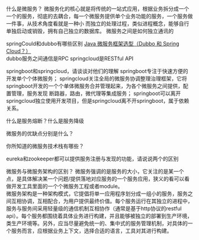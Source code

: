什么是微服务？
微服务化的核心就是将传统的一站式应用，根据业务拆分成一个一个的服务，彻底的去耦合，每一个微服务提供单个业务功能的服务，一个服务做一件事，从技术角度看就是一种小
而独立的处理过程，类似进程概念，能够自行单独启动或销毁，拥有自己独立的数据库。
微服务之间是如何独立通讯的

springCould和dubbo有哪些区别
<a href="https://www.cnblogs.com/xishuai/p/dubbo-and-spring-cloud.html">Java 微服务框架选型（Dubbo 和 Spring Cloud？）</a></br>
dubbo服务之间通信是RPC
springcloud是RESTful API

springboot和springcloud，请谈谈对他们的理解
springboot专注于快速方便的开发单个个体微服务；
springcloud关注全局的微服务协调整理治理框架，它将springboot开发的一个个单体微服务合并管理起来，为各个微服务之间提供，配置管理，服务发现
断路器，路由，微代理等集成服务；
springboot可以离开springcloud独立使用开发项目，但是springcloud离不开springboot，属于依赖关系。

什么是服务熔断？什么是服务降级

微服务的优缺点分别是什么？

你所知道的微服务技术栈有哪些？

eureka和zookeeper都可以提供服务注册与发现的功能，请说说两个的区别

微服务与微服务架构的区别？
微服务强调的是服务的大小，它关注的是某一个点，是具体解决某一个问题/提供落地对应服务的一个服务应用，狭义的看可以看做开发工具里面的一个个微服务工程或者module。</br>
微服务架构是一种架构模式，它提倡将单一应用程序划分成一组小的服务，服务之间互相协调，互相配合，为用户提供最终价值。每个服务运行在其独立的进程中，服务与服务间采用轻量级的通信机制互相协作（通常是基于http协议的restful api）。每个服务都围绕着具体业务进行构建，并且能够被独立的部署到生产环境，类生产环境等。另外，应当尽量避免统一的、集中式的服务管理机制，对具体的一个服务而言，应根据业务上下文，选择合适的语言，工具对其进行构建。</br>
